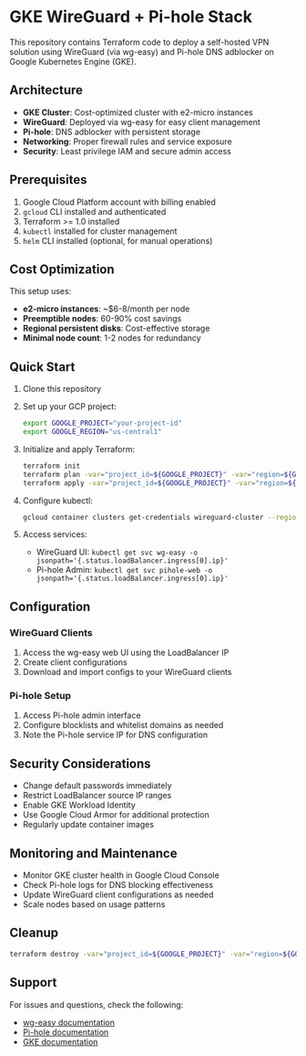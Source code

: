 # GKE WireGuard + Pi-hole Stack

This repository contains Terraform code to deploy a self-hosted VPN solution using WireGuard (via wg-easy) and Pi-hole DNS adblocker on Google Kubernetes Engine (GKE).

## Architecture

- **GKE Cluster**: Cost-optimized cluster with e2-micro instances
- **WireGuard**: Deployed via wg-easy for easy client management
- **Pi-hole**: DNS adblocker with persistent storage
- **Networking**: Proper firewall rules and service exposure
- **Security**: Least privilege IAM and secure admin access

## Prerequisites

1. Google Cloud Platform account with billing enabled
2. `gcloud` CLI installed and authenticated
3. Terraform >= 1.0 installed
4. `kubectl` installed for cluster management
5. `helm` CLI installed (optional, for manual operations)

## Cost Optimization

This setup uses:
- **e2-micro instances**: ~$6-8/month per node
- **Preemptible nodes**: 60-90% cost savings
- **Regional persistent disks**: Cost-effective storage
- **Minimal node count**: 1-2 nodes for redundancy

## Quick Start

1. Clone this repository
2. Set up your GCP project:
   ```bash
   export GOOGLE_PROJECT="your-project-id"
   export GOOGLE_REGION="us-central1"
   ```

3. Initialize and apply Terraform:
   ```bash
   terraform init
   terraform plan -var="project_id=${GOOGLE_PROJECT}" -var="region=${GOOGLE_REGION}"
   terraform apply -var="project_id=${GOOGLE_PROJECT}" -var="region=${GOOGLE_REGION}"
   ```

4. Configure kubectl:
   ```bash
   gcloud container clusters get-credentials wireguard-cluster --region=${GOOGLE_REGION}
   ```

5. Access services:
   - WireGuard UI: `kubectl get svc wg-easy -o jsonpath='{.status.loadBalancer.ingress[0].ip}'`
   - Pi-hole Admin: `kubectl get svc pihole-web -o jsonpath='{.status.loadBalancer.ingress[0].ip}'`

## Configuration

### WireGuard Clients

1. Access the wg-easy web UI using the LoadBalancer IP
2. Create client configurations
3. Download and import configs to your WireGuard clients

### Pi-hole Setup

1. Access Pi-hole admin interface
2. Configure blocklists and whitelist domains as needed
3. Note the Pi-hole service IP for DNS configuration

## Security Considerations

- Change default passwords immediately
- Restrict LoadBalancer source IP ranges
- Enable GKE Workload Identity
- Use Google Cloud Armor for additional protection
- Regularly update container images

## Monitoring and Maintenance

- Monitor GKE cluster health in Google Cloud Console
- Check Pi-hole logs for DNS blocking effectiveness
- Update WireGuard client configurations as needed
- Scale nodes based on usage patterns

## Cleanup

```bash
terraform destroy -var="project_id=${GOOGLE_PROJECT}" -var="region=${GOOGLE_REGION}"
```

## Support

For issues and questions, check the following:
- [wg-easy documentation](https://github.com/wg-easy/wg-easy)
- [Pi-hole documentation](https://docs.pi-hole.net/)
- [GKE documentation](https://cloud.google.com/kubernetes-engine/docs)
